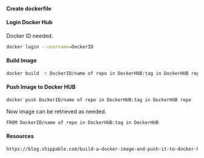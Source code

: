 #### Create dockerfile
#### Login Docker Hub
Docker ID needed. 
```bash
docker login --username=DockerID
```
#### Build Image
```bash
docker build -t DockerID/name of repo in DockerHUB:tag in DockerHUB repo .
```
#### Push Image to Docker HUB
```bash
docker push DockerID/name of repo in DockerHUB:tag in DockerHUB repo
```
Now image can be retrieved as needed.
```bash
FROM DockerID/name of repo in DockerHUB:tag in DockerHUB
```
#### Resources
```html
https://blog.shippable.com/build-a-docker-image-and-push-it-to-docker-hub
```
